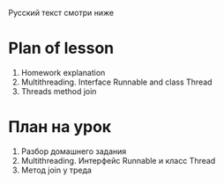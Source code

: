 Русский текст смотри ниже

# Plan of lesson <br/>
1. Homework explanation  <br/>
2. Multithreading. Interface Runnable and class Thread  <br/>
3. Threads method join <br/>

# План на урок <br/>
1. Разбор домашнего задания  <br/>
2. Multithreading. Интерфейс Runnable и класс Thread  <br/>
3. Метод join у треда <br/>
